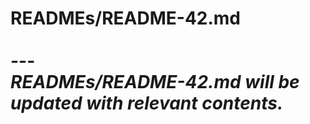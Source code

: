 # READMEs/README-42.md <br><br> --- <br> _READMEs/README-42.md will be updated with relevant contents._